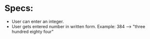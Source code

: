 # Specs:

* User can enter an integer.
* User gets entered  number in written form.
Example:
384 --> "three hundred eighty four"
